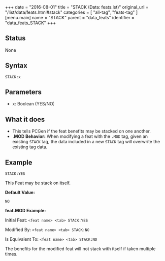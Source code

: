 +++
date = "2016-08-01"
title = "STACK (Data: feats.lst)"
original_url = "/list/data/feats.html#stack"
categories = [ "all-tag", "feats-tag" ]
[menu.main]
    name = "STACK"
    parent = "data_feats"
    identifier = "data_feats_STACK"
+++

## Status

None

## Syntax

`STACK:x`

## Parameters

-   x: Boolean (YES/NO)



What it does
------------

-   This tells PCGen if the feat benefits may be stacked on one another.
-   **.MOD Behavior:** When modifying a feat with the `.MOD` tag, given
    an existing `STACK` tag, the data included in a new `STACK` tag will
    overwrite the existing tag data.

Example
-------

`STACK:YES`

This Feat may be stack on itself.

**Default Value:**

`NO`

**feat.MOD Example:**

Initial Feat: `<feat name> <tab> STACK:YES`

Modified By: `<feat name> <tab> STACK:NO`

Is Equivalent To: `<feat name> <tab> STACK:NO`

The benefits for the modified feat will not stack with itself if taken
multiple times.

